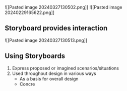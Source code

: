 ![[Pasted image 20240327130502.png]]
![[Pasted image 20240229165622.png]]
## Storyboard provides interaction
![[Pasted image 20240327130513.png]]

## Using Storyboards
1. Express proposed or imagined scenarios/situations
2. Used throughout design in various ways
	- As a basis for overall design
	- Concre
